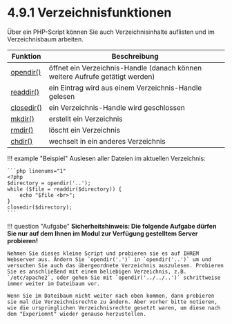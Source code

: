 # 4.9.1 Verzeichnisfunktionen

Über ein PHP-Script können Sie auch Verzeichnisinhalte auflisten und im Verzeichnisbaum arbeiten.


| Funktion | Beschreibung |
|----------|---------------|
| [opendir()](http://php.net/manual/de/function.opendir.php) | öffnet ein Verzeichnis-Handle (danach können weitere Aufrufe getätigt werden) |
| [readdir()](http://php.net/manual/de/function.readdir.php) | ein Eintrag wird aus einem Verzeichnis-Handle gelesen |
| [closedir()](http://php.net/manual/de/function.closedir.php) | ein Verzeichnis-Handle wird geschlossen |
| [mkdir()](http://php.net/manual/de/function.mkdir.php) | erstellt ein Verzeichnis |
| [rmdir()](http://php.net/manual/de/function.rmdir.php) | löscht ein Verzeichnis |
| [chdir()](http://php.net/manual/de/function.chdir.php) | wechselt in ein anderes Verzeichnis |

!!! example "Beispiel"
    Auslesen aller Dateien im aktuellen Verzeichnis:
    
    ```php linenums="1"
    <?php
    $directory = opendir('..');
    while ($file = readdir($directory)) {
        echo "$file <br>";
    }
    closedir($directory);
    ```

!!! question "Aufgabe"
    **Sicherheitshinweis: Die folgende Aufgabe dürfen Sie nur auf dem Ihnen im Modul zur Verfügung gestelltem Server probieren!**
    
    Nehmen Sie dieses kleine Script und probieren sie es auf IHREM Webserver aus. Ändern Sie `opendir('.')` in `opendir('..')` um und versuchen Sie auch das übergeordnete Verzeichnis auszulesen. Probieren Sie es anschließend mit einem beliebigen Verzeichnis, z.B. `/etc/apache2`, oder gehen Sie mit `opendir('../../..')` schrittweise immer weiter im Dateibaum vor. 
    
    Wenn Sie im Dateibaum nicht weiter nach oben kommen, dann probieren sie mal die Verzeichnisrechte zu ändern. Aber vorher bitte notieren, wie die ursprünglichen Verzeichnisrechte gesetzt waren, um diese nach dem "Experiemnt" wieder genauso herzustellen.
    
